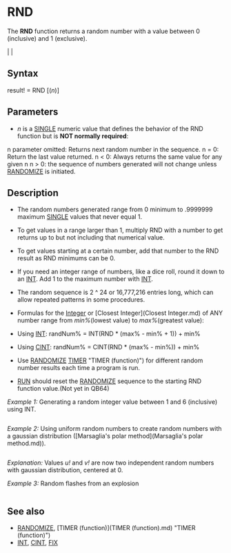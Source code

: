 # RND

The **RND** function returns a random number with a value between 0 (inclusive) and 1 (exclusive).

  

|  |

## Syntax

result! = RND [(*n*)]
  

## Parameters

* *n* is a [SINGLE](SINGLE.md) numeric value that defines the behavior of the RND function but is **NOT normally required**:

n parameter omitted: Returns next random number in the sequence.
n = 0: Return the last value returned.
n < 0: Always returns the same value for any given n
n > 0: the sequence of numbers generated will not change unless [RANDOMIZE](RANDOMIZE.md) is initiated.
  

## Description

* The random numbers generated range from 0 minimum to .9999999 maximum [SINGLE](SINGLE.md) values that never equal 1.
* To get values in a range larger than 1, multiply RND with a number to get returns up to but not including that numerical value.
* To get values starting at a certain number, add that number to the RND result as RND minimums can be 0.
* If you need an integer range of numbers, like a dice roll, round it down to an [INT](INT.md). Add 1 to the maximum number with [INT](INT.md).
* The random sequence is 2 ^ 24 or 16,777,216 entries long, which can allow repeated patterns in some procedures.
* Formulas for the [Integer](Integer.md) or [Closest Integer](Closest Integer.md) of ANY number range from *min%*(lowest value) to *max%*(greatest value):

* Using [INT](INT.md): randNum% = INT(RND * (max% - min% + 1)) + min%
* Using [CINT](CINT.md): randNum% = CINT(RND * (max% - min%)) + min%

* Use [RANDOMIZE](RANDOMIZE.md) [TIMER](TIMER.md) "TIMER (function)") for different random number results each time a program is run.
* [RUN](RUN.md) should reset the [RANDOMIZE](RANDOMIZE.md) sequence to the starting RND function value.(Not yet in QB64)

  

*Example 1:* Generating a random integer value between 1 and 6 (inclusive) using INT.

``` dice% = [INT](INT.md)(RND * 6) + 1 'add one as INT value never reaches 6  
```

  

*Example 2:* Using uniform random numbers to create random numbers with a gaussian distribution ([Marsaglia's polar method](Marsaglia's polar method.md)).

``` [DO](DO.md)   u! = RND * 2 - 1   v! = RND * 2 - 1   s! = u! * u! + v! * v! [LOOP](LOOP.md) [WHILE](WHILE.md) s! >= 1 [OR](OR.md) s! = 0 s! = SQR(-2 * [LOG](LOG.md)(s!) / s!) * 0.5 u! = u! * s! v! = v! * s!  
```

*Explanation:* Values *u!* and *v!* are now two independent random numbers with gaussian distribution, centered at 0.
  

*Example 3:* Random flashes from an explosion

``` [SCREEN](SCREEN.md) [_NEWIMAGE](_NEWIMAGE.md)(640, 480, 32) [RANDOMIZE](RANDOMIZE.md) [TIMER](TIMER.md) "TIMER (function)") BC = 120 ' BALL COUNT [DIM](DIM.md) ballx(1 [TO](TO.md) BC) [DIM](DIM.md) bally(1 [TO](TO.md) BC) [DIM](DIM.md) velx(1 [TO](TO.md) BC) [DIM](DIM.md) vely(1 [TO](TO.md) BC) [DIM](DIM.md) bsize(1 [TO](TO.md) BC) Y = [INT](INT.md)(RND * (400 - 100 + 1)) + 100 X0 = 325 Y0 = 300 Tmax = 150 DO     [FOR](FOR.md) p = 1 [TO](TO.md) BC         T = [INT](INT.md)(RND * (Tmax - 50 + 1)) + 50         X = [INT](INT.md)(RND * (1000 + 500 + 1)) - 500         velx(p) = (X - X0) / T '                       calculate velocity based on flight time         vely(p) = -1 * (Y - .05 * (T ^ 2 + 20 * Y0)) / (T) ' verticle velocity     [NEXT](NEXT.md) p      [FOR](FOR.md) w = 1 [TO](TO.md) BC         bsize(w) = [INT](INT.md)(RND * (10 - 0 + 1)) + 0 'size     [NEXT](NEXT.md) w      [FOR](FOR.md) J = 1 [TO](TO.md) Tmax         [_LIMIT](_LIMIT.md) 60         [CLS](CLS.md)         '[FOR](FOR.md) i = 0 [TO](TO.md) 255 [STEP](STEP.md) .5         '[CIRCLE](CIRCLE.md) (X0, Y0), i, [_RGB](_RGB.md)(255 - i, 0, 0), 0, 3.147         ' [NEXT](NEXT.md) i          R = [INT](INT.md)(RND * (25 - 20 + 1)) + 20 'random glimmer         [FOR](FOR.md) z = 1 [TO](TO.md) BC             ballx(z) = X0 + velx(z) * J             bally(z) = Y0 - vely(z) * J + .5 * .1 * J ^ 2         [NEXT](NEXT.md) z          [FOR](FOR.md) d = 1 [TO](TO.md) BC             RCOL = [INT](INT.md)(RND * (255 - 0 + 1)) 'color             [FOR](FOR.md) i = 0 [TO](TO.md) bsize(d) + 1 [STEP](STEP.md) .4 'draw balls                 [CIRCLE](CIRCLE.md) (ballx(d), bally(d)), i, [_RGBA](_RGBA.md)(255, RCOL - (R * i), RCOL - R * i, 255)             [NEXT](NEXT.md) i         [NEXT](NEXT.md) d          [_DISPLAY](_DISPLAY.md)      [NEXT](NEXT.md) J  [LOOP](LOOP.md) [UNTIL](UNTIL.md) [INKEY$](INKEY$.md) <> ""  
```

  

## See also

* [RANDOMIZE](RANDOMIZE.md), [TIMER (function)](TIMER (function).md) "TIMER (function)")
* [INT](INT.md), [CINT](CINT.md), [FIX](FIX.md)

  
